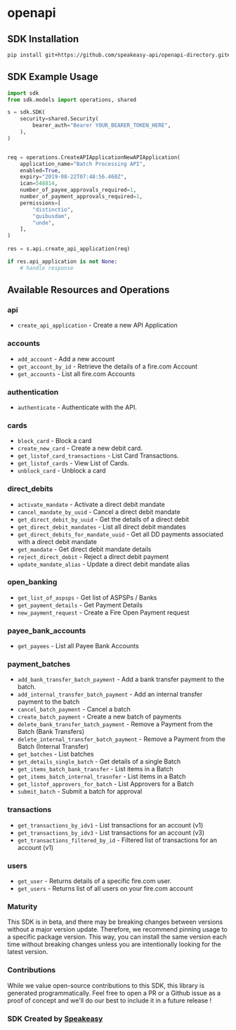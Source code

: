 # openapi

<!-- Start SDK Installation -->
## SDK Installation

```bash
pip install git+https://github.com/speakeasy-api/openapi-directory.git#subdirectory=SDKs/fire.com/1.0/python
```
<!-- End SDK Installation -->

## SDK Example Usage
<!-- Start SDK Example Usage -->
```python
import sdk
from sdk.models import operations, shared

s = sdk.SDK(
    security=shared.Security(
        bearer_auth="Bearer YOUR_BEARER_TOKEN_HERE",
    ),
)


req = operations.CreateAPIApplicationNewAPIApplication(
    application_name="Batch Processing API",
    enabled=True,
    expiry="2019-08-22T07:48:56.460Z",
    ican=548814,
    number_of_payee_approvals_required=1,
    number_of_payment_approvals_required=1,
    permissions=[
        "distinctio",
        "quibusdam",
        "unde",
    ],
)
    
res = s.api.create_api_application(req)

if res.api_application is not None:
    # handle response
```
<!-- End SDK Example Usage -->

<!-- Start SDK Available Operations -->
## Available Resources and Operations


### api

* `create_api_application` - Create a new API Application

### accounts

* `add_account` - Add a new account
* `get_account_by_id` - Retrieve the details of a fire.com Account
* `get_accounts` - List all fire.com Accounts

### authentication

* `authenticate` - Authenticate with the API.

### cards

* `block_card` - Block a card
* `create_new_card` - Create a new debit card.
* `get_listof_card_transactions` - List Card Transactions.
* `get_listof_cards` - View List of Cards.
* `unblock_card` - Unblock a card

### direct_debits

* `activate_mandate` - Activate a direct debit mandate
* `cancel_mandate_by_uuid` - Cancel a direct debit mandate
* `get_direct_debit_by_uuid` - Get the details of a direct debit
* `get_direct_debit_mandates` - List all direct debit mandates
* `get_direct_debits_for_mandate_uuid` - Get all DD payments associated with a direct debit mandate
* `get_mandate` - Get direct debit mandate details
* `reject_direct_debit` - Reject a direct debit payment
* `update_mandate_alias` - Update a direct debit mandate alias

### open_banking

* `get_list_of_aspsps` - Get list of ASPSPs / Banks
* `get_payment_details` - Get Payment Details
* `new_payment_request` - Create a Fire Open Payment request

### payee_bank_accounts

* `get_payees` - List all Payee Bank Accounts

### payment_batches

* `add_bank_transfer_batch_payment` - Add a bank transfer payment to the batch.
* `add_internal_transfer_batch_payment` - Add an internal transfer payment to the batch
* `cancel_batch_payment` - Cancel a batch
* `create_batch_payment` - Create a new batch of payments
* `delete_bank_transfer_batch_payment` - Remove a Payment from the Batch (Bank Transfers)
* `delete_internal_transfer_batch_payment` - Remove a Payment from the Batch (Internal Transfer)
* `get_batches` - List batches
* `get_details_single_batch` - Get details of a single Batch
* `get_items_batch_bank_transfer` - List items in a Batch
* `get_items_batch_internal_trasnfer` - List items in a Batch
* `get_listof_approvers_for_batch` - List Approvers for a Batch
* `submit_batch` - Submit a batch for approval

### transactions

* `get_transactions_by_idv1` - List transactions for an account (v1)
* `get_transactions_by_idv3` - List transactions for an account (v3)
* `get_transactions_filtered_by_id` - Filtered list of transactions for an account (v1)

### users

* `get_user` - Returns details of a specific fire.com user.
* `get_users` - Returns list of all users on your fire.com account
<!-- End SDK Available Operations -->

### Maturity

This SDK is in beta, and there may be breaking changes between versions without a major version update. Therefore, we recommend pinning usage
to a specific package version. This way, you can install the same version each time without breaking changes unless you are intentionally
looking for the latest version.

### Contributions

While we value open-source contributions to this SDK, this library is generated programmatically.
Feel free to open a PR or a Github issue as a proof of concept and we'll do our best to include it in a future release !

### SDK Created by [Speakeasy](https://docs.speakeasyapi.dev/docs/using-speakeasy/client-sdks)
